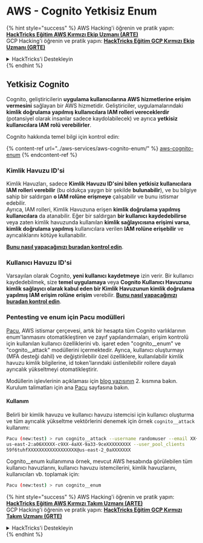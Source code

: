 # AWS - Cognito Yetkisiz Enum

{% hint style="success" %}
AWS Hacking'i öğrenin ve pratik yapın:<img src="../../../.gitbook/assets/image (1).png" alt="" data-size="line">[**HackTricks Eğitim AWS Kırmızı Ekip Uzmanı (ARTE)**](https://training.hacktricks.xyz/courses/arte)<img src="../../../.gitbook/assets/image (1).png" alt="" data-size="line">\
GCP Hacking'i öğrenin ve pratik yapın: <img src="../../../.gitbook/assets/image (2).png" alt="" data-size="line">[**HackTricks Eğitim GCP Kırmızı Ekip Uzmanı (GRTE)**<img src="../../../.gitbook/assets/image (2).png" alt="" data-size="line">](https://training.hacktricks.xyz/courses/grte)

<details>

<summary>HackTricks'i Destekleyin</summary>

* [**abonelik planlarını**](https://github.com/sponsors/carlospolop) kontrol edin!
* **💬 [**Discord grubuna**](https://discord.gg/hRep4RUj7f) veya [**telegram grubuna**](https://t.me/peass) katılın ya da **Twitter**'da **bizi takip edin** 🐦 [**@hacktricks\_live**](https://twitter.com/hacktricks\_live)**.**
* **Hacking ipuçlarını paylaşmak için** [**HackTricks**](https://github.com/carlospolop/hacktricks) ve [**HackTricks Cloud**](https://github.com/carlospolop/hacktricks-cloud) github reposuna PR gönderin.

</details>
{% endhint %}

## Yetkisiz Cognito

Cognito, geliştiricilerin **uygulama kullanıcılarına AWS hizmetlerine erişim vermesini** sağlayan bir AWS hizmetidir. Geliştiriciler, uygulamalarındaki **kimlik doğrulama yapılmış kullanıcılara IAM rolleri vereceklerdir** (potansiyel olarak insanlar sadece kaydolabilecek) ve ayrıca **yetkisiz kullanıcılara IAM rolü verebilirler**.

Cognito hakkında temel bilgi için kontrol edin:

{% content-ref url="../aws-services/aws-cognito-enum/" %}
[aws-cognito-enum](../aws-services/aws-cognito-enum/)
{% endcontent-ref %}

### Kimlik Havuzu ID'si

Kimlik Havuzları, sadece **Kimlik Havuzu ID'sini bilen** **yetkisiz kullanıcılara IAM rolleri verebilir** (bu oldukça yaygın bir şekilde **bulunabilir**), ve bu bilgiye sahip bir saldırgan **o IAM rolüne erişmeye** çalışabilir ve bunu istismar edebilir.\
Ayrıca, IAM rolleri, Kimlik Havuzuna erişen **kimlik doğrulama yapılmış kullanıcılara** da atanabilir. Eğer bir saldırgan **bir kullanıcı kaydedebilirse** veya zaten kimlik havuzunda kullanılan **kimlik sağlayıcısına erişimi varsa**, **kimlik doğrulama yapılmış** kullanıcılara verilen **IAM rolüne erişebilir** ve ayrıcalıklarını kötüye kullanabilir.

[**Bunu nasıl yapacağınızı buradan kontrol edin**](../aws-services/aws-cognito-enum/cognito-identity-pools.md).

### Kullanıcı Havuzu ID'si

Varsayılan olarak Cognito, **yeni kullanıcı kaydetmeye** izin verir. Bir kullanıcı kaydedebilmek, size **temel uygulamaya** veya **Cognito Kullanıcı Havuzunu kimlik sağlayıcı olarak kabul eden bir Kimlik Havuzunun kimlik doğrulama yapılmış IAM erişim rolüne** **erişim** verebilir. [**Bunu nasıl yapacağınızı buradan kontrol edin**](../aws-services/aws-cognito-enum/cognito-user-pools.md#registration).

### Pentesting ve enum için Pacu modülleri

[Pacu](https://github.com/RhinoSecurityLabs/pacu), AWS istismar çerçevesi, artık bir hesapta tüm Cognito varlıklarının enum'lanmasını otomatikleştiren ve zayıf yapılandırmaları, erişim kontrolü için kullanılan kullanıcı özelliklerini vb. işaret eden "cognito\_\_enum" ve "cognito\_\_attack" modüllerini içermektedir. Ayrıca, kullanıcı oluşturmayı (MFA desteği dahil) ve değiştirilebilir özel özelliklere, kullanılabilir kimlik havuzu kimlik bilgilerine, id token'larındaki üstlenilebilir rollere dayalı ayrıcalık yükseltmeyi otomatikleştirir.

Modüllerin işlevlerinin açıklaması için [blog yazısının](https://rhinosecuritylabs.com/aws/attacking-aws-cognito-with-pacu-p2) 2. kısmına bakın. Kurulum talimatları için ana [Pacu](https://github.com/RhinoSecurityLabs/pacu) sayfasına bakın.

#### Kullanım

Belirli bir kimlik havuzu ve kullanıcı havuzu istemcisi için kullanıcı oluşturma ve tüm ayrıcalık yükseltme vektörlerini denemek için örnek `cognito__attack` kullanımı:
```bash
Pacu (new:test) > run cognito__attack --username randomuser --email XX+sdfs2@gmail.com --identity_pools
us-east-2:a06XXXXX-c9XX-4aXX-9a33-9ceXXXXXXXXX --user_pool_clients
59f6tuhfXXXXXXXXXXXXXXXXXX@us-east-2_0aXXXXXXX
```
Cognito\_\_enum kullanımına örnek, mevcut AWS hesabında görülebilen tüm kullanıcı havuzlarını, kullanıcı havuzu istemcilerini, kimlik havuzlarını, kullanıcıları vb. toplamak için:
```bash
Pacu (new:test) > run cognito__enum
```
{% hint style="success" %}
AWS Hacking'i öğrenin ve pratik yapın:<img src="../../../.gitbook/assets/image (1).png" alt="" data-size="line">[**HackTricks Eğitim AWS Kırmızı Takım Uzmanı (ARTE)**](https://training.hacktricks.xyz/courses/arte)<img src="../../../.gitbook/assets/image (1).png" alt="" data-size="line">\
GCP Hacking'i öğrenin ve pratik yapın: <img src="../../../.gitbook/assets/image (2).png" alt="" data-size="line">[**HackTricks Eğitim GCP Kırmızı Takım Uzmanı (GRTE)**<img src="../../../.gitbook/assets/image (2).png" alt="" data-size="line">](https://training.hacktricks.xyz/courses/grte)

<details>

<summary>HackTricks'i Destekleyin</summary>

* [**abonelik planlarını**](https://github.com/sponsors/carlospolop) kontrol edin!
* **💬 [**Discord grubuna**](https://discord.gg/hRep4RUj7f) veya [**telegram grubuna**](https://t.me/peass) katılın ya da **Twitter'da** 🐦 [**@hacktricks\_live**](https://twitter.com/hacktricks\_live)**'i takip edin.**
* **Hacking ipuçlarını paylaşmak için** [**HackTricks**](https://github.com/carlospolop/hacktricks) ve [**HackTricks Cloud**](https://github.com/carlospolop/hacktricks-cloud) github reposuna PR gönderin.

</details>
{% endhint %}
